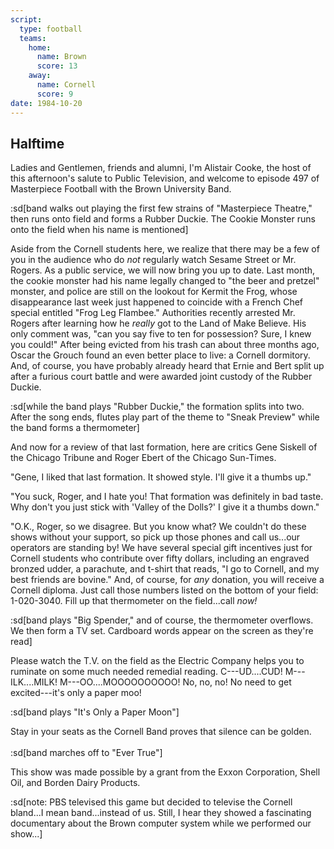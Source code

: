 ```yaml
---
script:
  type: football
  teams:
    home:
      name: Brown
      score: 13
    away:
      name: Cornell
      score: 9
date: 1984-10-20
---
```


## Halftime

Ladies and Gentlemen, friends and alumni, I'm Alistair Cooke, the host of this afternoon's salute to Public Television, and welcome to episode 497 of Masterpiece Football with the Brown University Band.

:sd[band walks out playing the first few strains of "Masterpiece Theatre," then runs onto field and forms a Rubber Duckie. The Cookie Monster runs onto the field when his name is mentioned]

Aside from the Cornell students here, we realize that there may be a few of you in the audience who do _not_ regularly watch Sesame Street or Mr. Rogers. As a public service, we will now bring you up to date. Last month, the cookie monster had his name legally changed to "the beer and pretzel" monster, and police are still on the lookout for Kermit the Frog, whose disappearance last week just happened to coincide with a French Chef special entitled "Frog Leg Flambee." Authorities recently arrested Mr. Rogers after learning how he _really_ got to the Land of Make Believe. His only comment was, "can you say five to ten for possession? Sure, I knew you could!" After being evicted from his trash can about three months ago, Oscar the Grouch found an even better place to live: a Cornell dormitory. And, of course, you have probably already heard that Ernie and Bert split up after a furious court battle and were awarded joint custody of the Rubber Duckie.

:sd[while the band plays "Rubber Duckie," the formation splits into two. After the song ends, flutes play part of the theme to "Sneak Preview" while the band forms a thermometer]

And now for a review of that last formation, here are critics Gene Siskell of the Chicago Tribune and Roger Ebert of the Chicago Sun-Times.

"Gene, I liked that last formation. It showed style. I'll give it a thumbs up."

"You suck, Roger, and I hate you! That formation was definitely in bad taste. Why don't you just stick with 'Valley of the Dolls?' I give it a thumbs down."

"O.K., Roger, so we disagree. But you know what? We couldn't do these shows without your support, so pick up those phones and call us...our operators are standing by! We have several special gift incentives just for Cornell students who contribute over fifty dollars, including an engraved bronzed udder, a parachute, and t-shirt that reads, "I go to Cornell, and my best friends are bovine." And, of course, for _any_ donation, you will receive a Cornell diploma. Just call those numbers listed on the bottom of your field: 1-020-3040. Fill up that thermometer on the field...call _now!_

:sd[band plays "Big Spender," and of course, the thermometer overflows. We then form a TV set. Cardboard words appear on the screen as they're read]

Please watch the T.V. on the field as the Electric Company helps you to ruminate on some much needed remedial reading. C---UD....CUD! M---ILK....MILK! M---OO....MOOOOOOOOOO! No, no, no! No need to get excited---it's only a paper moo!

:sd[band plays "It's Only a Paper Moon"]

Stay in your seats as the Cornell Band proves that silence can be golden.\
\
:sd[band marches off to "Ever True"]

This show was made possible by a grant from the Exxon Corporation, Shell Oil, and Borden Dairy Products.

:sd[note: PBS televised this game but decided to televise the Cornell bland...I mean band...instead of us. Still, I hear they showed a fascinating documentary about the Brown computer system while we performed our show...]
